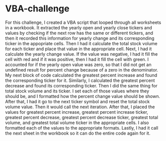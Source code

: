 # VBA-challenge
For this challenge, I created a VBA script that looped through all worksheets in a workbook.
It extracted the yearly open and yearly close tickers and values by checking if the next row has the same or different tickers, and then it recorded this information for yearly change and its corresponding ticker in the appopriate cells.
Then I had it calculate the total stock volume for each ticker and place that value in the appropriate cell.
Next, I had it calculate the yearly change value. If the value was negative, I had it fill the cell with red and if it was positive, then I had it fill the cell with green.
I accounted for if the yearly open value was zero, so that I did not get an undefined result for percent change because of a zero in the denominator.
My next block of code calculated the greatest percent increase and found the corresponding ticker for it.
Similarly, I calculated the greatest percent decrease and found its corresponding ticker. Then I did the same thing for total stock volume and its ticker.
I set each of those values where they should be, and I formatted how the percent change value should be shown.
After that, I had it go to the next ticker symbol and reset the total stock volume value.
Then it would call the next iteration.
After that, I placed the values for greatest percent increase, greatest percent increase ticker, greatest percent decrease, greatest percent decrease ticker, greatest total volume, and greatest total volume ticker in the appropriate cells. I also formatted each of the values to the appropriate formats.
Lastly, I had it call the next sheet in the workbook so it can do the entire code again for it.
